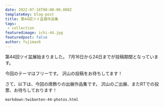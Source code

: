 ```yaml
---
date: 2022-07-16T00:00:00.000Z
templateKey: blog-post
title: 第44回ツイ盆展作品集
tags:
 - collection
featuredimage: ichi-44.jpg
featuredpost: false
author: fujimax6
---
```

第44回ツイ盆展始まりました。
7月16日から24日までが投稿期間となっています。

今回のテーマはフリーです。
沢山の投稿をお待ちしてます！

さて、以下は、今回の席飾りの出展作品集です。
沢山のご出展、またRTでの投票、お待ちしております！

`markdown:twibonten-44-photos.html`
